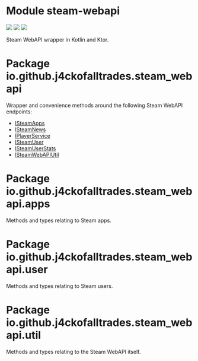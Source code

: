 # Module steam-webapi

<img src="https://jitpack.io/v/j4ckofalltrades/steam-webapi-kt.svg" />
<img src="https://img.shields.io/badge/kotlin-1.5.20-blueviolet.svg" />
<img src="https://img.shields.io/badge/ktor-1.6.1-blue.svg" />

Steam WebAPI wrapper in Kotlin and Ktor.

# Package io.github.j4ckofalltrades.steam_webapi

Wrapper and convenience methods around the following Steam WebAPI endpoints:

 - [ISteamApps](https://partner.steamgames.com/doc/webapi/ISteamApps)
 - [ISteamNews](https://partner.steamgames.com/doc/webapi/ISteamNews)
 - [IPlayerService](https://partner.steamgames.com/doc/webapi/IPlayerService)
 - [ISteamUser](https://partner.steamgames.com/doc/webapi/ISteamUser)
 - [ISteamUserStats](https://partner.steamgames.com/doc/webapi/ISteamUserStats)
 - [ISteamWebAPIUtil](https://partner.steamgames.com/doc/webapi/ISteamWebAPIUtil)

# Package io.github.j4ckofalltrades.steam_webapi.apps

Methods and types relating to Steam apps.

# Package io.github.j4ckofalltrades.steam_webapi.user

Methods and types relating to Steam users.

# Package io.github.j4ckofalltrades.steam_webapi.util

Methods and types relating to the Steam WebAPI itself.

